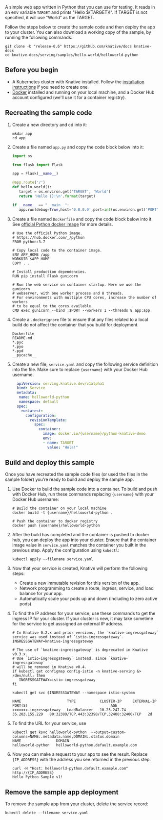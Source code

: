 A simple web app written in Python that you can use for testing. It reads in an
env variable `TARGET` and prints "Hello \${TARGET}!". If TARGET is not
specified, it will use "World" as the TARGET.

Follow the steps below to create the sample code and then deploy the app to your
cluster. You can also download a working copy of the sample, by running the
following commands:

   ```shell
  git clone -b "release-0.6" https://github.com/knative/docs knative-docs
  cd knative-docs/serving/samples/hello-world/helloworld-python
  ```

## Before you begin

- A Kubernetes cluster with Knative installed. Follow the
  [installation instructions](../../../../install/README.md) if you need to
  create one.
- [Docker](https://www.docker.com) installed and running on your local machine,
  and a Docker Hub account configured (we'll use it for a container registry).

## Recreating the sample code

1. Create a new directory and cd into it:

    ```shell
    mkdir app
    cd app
    ```

1. Create a file named `app.py` and copy the code block below into it:

    ```python
    import os

    from flask import Flask

    app = Flask(__name__)

    @app.route('/')
    def hello_world():
       target = os.environ.get('TARGET', 'World')
       return 'Hello {}!\n'.format(target)

    if __name__ == "__main__":
       app.run(debug=True,host='0.0.0.0',port=int(os.environ.get('PORT', 8080)))
    ```

1. Create a file named `Dockerfile` and copy the code block below into it. See
   [official Python docker image](https://hub.docker.com/_/python/) for more
   details.

    ```docker
    # Use the official Python image.
    # https://hub.docker.com/_/python
    FROM python:3.7

    # Copy local code to the container image.
    ENV APP_HOME /app
    WORKDIR $APP_HOME
    COPY . .

    # Install production dependencies.
    RUN pip install Flask gunicorn

    # Run the web service on container startup. Here we use the gunicorn
    # webserver, with one worker process and 8 threads.
    # For environments with multiple CPU cores, increase the number of workers
    # to be equal to the cores available.
    CMD exec gunicorn --bind :$PORT --workers 1 --threads 8 app:app
    ```

1. Create a `.dockerignore` file to ensure that any files related to a local build do not affect the container that you build for deployment.

   ```ignore
   Dockerfile
   README.md
   *.pyc
   *.pyo
   *.pyd
   __pycache__
   ```

1. Create a new file, `service.yaml` and copy the following service definition
   into the file. Make sure to replace `{username}` with your Docker Hub
   username.

    ```yaml
      apiVersion: serving.knative.dev/v1alpha1
      kind: Service
      metadata:
       name: helloworld-python
       namespace: default
      spec:
        runLatest:
          configuration:
            revisionTemplate:
              spec:
                container:
                  image: docker.io/{username}/python-knative-demo
                  env:
                  - name: TARGET
                    value: "Hola!"
    ```

## Build and deploy this sample

Once you have recreated the sample code files (or used the files in the sample
folder) you're ready to build and deploy the sample app.

1. Use Docker to build the sample code into a container. To build and push with
   Docker Hub, run these commands replacing `{username}` with your Docker Hub
   username:

    ```shell
    # Build the container on your local machine
    docker build -t {username}/helloworld-python .

    # Push the container to docker registry
    docker push {username}/helloworld-python
    ```

1. After the build has completed and the container is pushed to docker hub, you
   can deploy the app into your cluster. Ensure that the container image value
   in `service.yaml` matches the container you built in the previous step. Apply
   the configuration using `kubectl`:

    ```shell
    kubectl apply --filename service.yaml
    ```

1. Now that your service is created, Knative will perform the following steps:

   - Create a new immutable revision for this version of the app.
   - Network programming to create a route, ingress, service, and load balance
     for your app.
   - Automatically scale your pods up and down (including to zero active pods).

1. To find the IP address for your service, use these commands to get the
   ingress IP for your cluster. If your cluster is new, it may take sometime for
   the service to get asssigned an external IP address.

    ```shell
    # In Knative 0.2.x and prior versions, the `knative-ingressgateway` service was used instead of `istio-ingressgateway`.
    INGRESSGATEWAY=knative-ingressgateway

    # The use of `knative-ingressgateway` is deprecated in Knative v0.3.x.
    # Use `istio-ingressgateway` instead, since `knative-ingressgateway`
    # will be removed in Knative v0.4.
    if kubectl get configmap config-istio -n knative-serving &> /dev/null; then
       INGRESSGATEWAY=istio-ingressgateway
    fi

    kubectl get svc $INGRESSGATEWAY --namespace istio-system

    NAME                     TYPE           CLUSTER-IP     EXTERNAL-IP      PORT(S)                                      AGE
    xxxxxxx-ingressgateway   LoadBalancer   10.23.247.74   35.203.155.229   80:32380/TCP,443:32390/TCP,32400:32400/TCP   2d
    ```

1. To find the URL for your service, use

    ```
    kubectl get ksvc helloworld-python  --output=custom-columns=NAME:.metadata.name,DOMAIN:.status.domain
    NAME                DOMAIN
    helloworld-python   helloworld-python.default.example.com
    ```

1. Now you can make a request to your app to see the result. Replace
   `{IP_ADDRESS}` with the address you see returned in the previous step.

    ```shell
    curl -H "Host: helloworld-python.default.example.com" http://{IP_ADDRESS}
    Hello Python Sample v1!
    ```

## Remove the sample app deployment

To remove the sample app from your cluster, delete the service record:

```shell
kubectl delete --filename service.yaml
```
